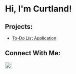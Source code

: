 <h1>Hi, I'm Curtland!</h1>

<h2>Projects:</h2>

<ul>
  <!--
  <li>
    <a href="https://github.com/curtlandmcdonald/github-portfolio">GitHub Portfolio</a>      
  </li>
  -->
  <li>
    <a href="https://github.com/curtlandmcdonald/to-do-list-app">To-Do List Application</a>
  </li>
</ul>

<h2>Connect With Me:</h2>

[<img align="left" alt="CurtlandMcDonald | LinkedIn" width="22px" src="https://cdn.jsdelivr.net/npm/simple-icons@v3/icons/linkedin.svg" />][linkedin]

[linkedin]: https://www.linkedin.com/in/curtlandmcdonald
